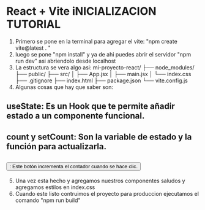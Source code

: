 # React + Vite iNICIALIZACION TUTORIAL

1. Primero se pone en la terminal para agregar el vite: "npm create vite@latest . "
2. luego se pone "npm install" y ya de ahi puedes abrir el servidor "npm run dev" asi abriendolo desde localhost
3. La estructura se vera algo asi: 
mi-proyecto-react/
├── node_modules/
├── public/
├── src/
│   ├── App.jsx
│   ├── main.jsx
│   └── index.css
├── .gitignore
├── index.html
├── package.json
└── vite.config.js
4. Algunas cosas que hay que saber son: 
## useState: Es un Hook que te permite añadir estado a un componente funcional.
## count y setCount: Son la variable de estado y la función para actualizarla.
## <button onClick={...}>: Este botón incrementa el contador cuando se hace clic.

5. Una vez esta hecho y agregamos nuestros componentes saludos y agregamos estilos en index.css 
6. Cuando este listo contruimos el proyecto para produccion ejecutamos el comando "npm run build"